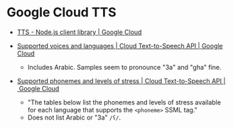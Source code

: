 # Google Cloud TTS

- [TTS - Node.js client library | Google Cloud](https://cloud.google.com/nodejs/docs/reference/text-to-speech/latest)

- [Supported voices and languages | Cloud Text-to-Speech API | Google Cloud](https://cloud.google.com/text-to-speech/docs/voices)
    * Includes Arabic. Samples seem to pronounce "3a" and "gha" fine.

- [Supported phonemes and levels of stress | Cloud Text-to-Speech API | Google Cloud](https://cloud.google.com/text-to-speech/docs/phonemes)
    * "The tables below list the phonemes and levels of stress available for each language that supports the `<phoneme>` SSML tag."
    * Does not list Arabic or "3a" `/ʕ/`.
